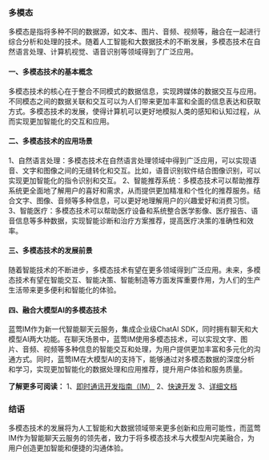 ### 多模态

多模态是指将多种不同的数据源，如文本、图片、音频、视频等，融合在一起进行综合分析和处理的技术。随着人工智能和大数据技术的不断发展，多模态技术在自然语言处理、计算机视觉、语音识别等领域得到了广泛应用。

#### 一、多模态技术的基本概念
多模态技术的核心在于整合不同模式的数据信息，实现跨媒体的数据交互与应用。不同模态之间的数据关联和交互可以为人们带来更加丰富和全面的信息表达和获取方式。多模态技术的发展，使得计算机可以更好地模拟人类的感知和认知过程，从而实现更加智能化的交互和应用。

#### 二、多模态技术的应用场景
1、自然语言处理：多模态技术在自然语言处理领域中得到广泛应用，可以实现语音、文字和图像之间的无缝转化和交互。比如，语音识别软件结合图像识别，可以实现更加智能化的指令识别和交互。
2、智能推荐系统：多模态技术可以帮助推荐系统更全面地了解用户的喜好和需求，从而提供更加精准和个性化的推荐服务。结合文字、图像、音频等多种信息，可以更好地理解用户的兴趣爱好和消费习惯。
3、智能医疗：多模态技术可以帮助医疗设备和系统整合医学影像、医疗报告、语音信息等多种数据，实现智能诊断和治疗方案推荐，提高医疗决策的准确性和效率。

#### 三、多模态技术的发展前景
随着智能技术的不断进步，多模态技术有望在更多领域得到广泛应用。未来，多模态技术有望在智能交互、智能决策、智能制造等方面发挥重要作用，为人们的生产生活带来更多便利和智能化的体验。

#### 四、融合大模型AI的多模态技术
蓝莺IM作为新一代智能聊天云服务，集成企业级ChatAI SDK，同时拥有聊天和大模型AI两大功能。在聊天场景中，蓝莺IM使用多模态技术，可以实现文字、图片、音频、视频等多种信息的智能交互和处理，为用户提供更加丰富和多元化的沟通方式。同时，蓝莺IM在大模型AI的支持下，能够通过对多模态数据的深度分析和学习，实现更加智能化的数据处理和应用推荐，提升用户体验和服务质量。

**了解更多可阅读：**
1、[即时通讯开发指南（IM）](https://www.lanyingim.com)
2、[快速开发](https://www.lanyingim.com/quick-start/)
3、[详细文档](https://www.lanyingim.com/reference/)

### 结语
多模态技术的发展将为人工智能和大数据领域带来更多创新和应用可能性，而蓝莺IM作为智能聊天云服务的领先者，致力于将多模态技术与大模型AI完美融合，为用户创造更加智能和便捷的沟通体验。

```